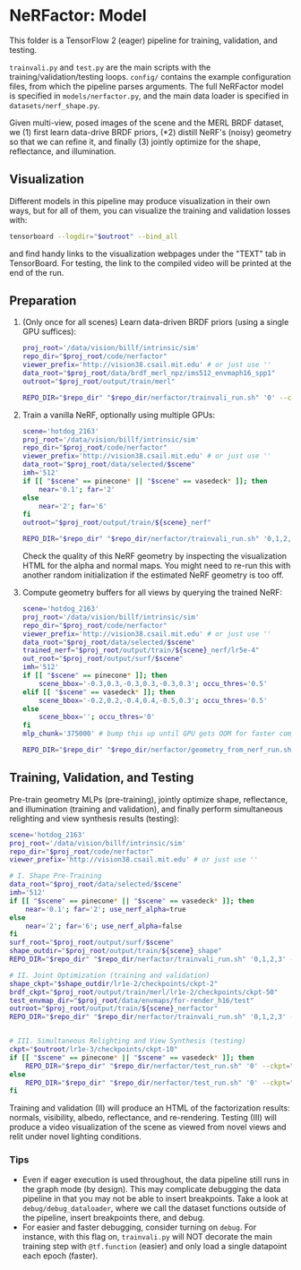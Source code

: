 # NeRFactor: Model

This folder is a TensorFlow 2 (eager) pipeline for training, validation, and
testing.

`trainvali.py` and `test.py` are the main scripts with the
training/validation/testing loops. `config/` contains the example configuration
files, from which the pipeline parses arguments. The full NeRFactor model is
specified in `models/nerfactor.py`, and the main data loader is specified in
`datasets/nerf_shape.py`.

Given multi-view, posed images of the scene and the MERL BRDF dataset, we (1)
first learn data-drive BRDF priors, (*2) distill NeRF's (noisy) geometry so
that we can refine it, and finally (3) jointly optimize for the shape,
reflectance, and illumination.


## Visualization

Different models in this pipeline may produce visualization in their own ways,
but for all of them, you can visualize the training and validation losses with:
```bash
tensorboard --logdir="$outroot" --bind_all
```
and find handy links to the visualization webpages under the "TEXT" tab
in TensorBoard. For testing, the link to the compiled video will be printed at
the end of the run.


## Preparation

1. (Only once for all scenes) Learn data-driven BRDF priors (using a single
   GPU suffices):
    ```bash
    proj_root='/data/vision/billf/intrinsic/sim'
    repo_dir="$proj_root/code/nerfactor"
    viewer_prefix='http://vision38.csail.mit.edu' # or just use ''
    data_root="$proj_root/data/brdf_merl_npz/ims512_envmaph16_spp1"
    outroot="$proj_root/output/train/merl"

    REPO_DIR="$repo_dir" "$repo_dir/nerfactor/trainvali_run.sh" '0' --config='brdf.ini' --config_override="data_root=$data_root,outroot=$outroot,viewer_prefix=$viewer_prefix"
    ```

1. Train a vanilla NeRF, optionally using multiple GPUs:
    ```bash
    scene='hotdog_2163'
    proj_root='/data/vision/billf/intrinsic/sim'
    repo_dir="$proj_root/code/nerfactor"
    viewer_prefix='http://vision38.csail.mit.edu' # or just use ''
    data_root="$proj_root/data/selected/$scene"
    imh='512'
    if [[ "$scene" == pinecone* || "$scene" == vasedeck* ]]; then
        near='0.1'; far='2'
    else
        near='2'; far='6'
    fi
    outroot="$proj_root/output/train/${scene}_nerf"

    REPO_DIR="$repo_dir" "$repo_dir/nerfactor/trainvali_run.sh" '0,1,2,3' --config='nerf.ini' --config_override="data_root=$data_root,imh=$imh,near=$near,far=$far,outroot=$outroot,viewer_prefix=$viewer_prefix"
    ```
   Check the quality of this NeRF geometry by inspecting the visualization HTML
   for the alpha and normal maps. You might need to re-run this with another
   random initialization if the estimated NeRF geometry is too off.

1. Compute geometry buffers for all views by querying the trained NeRF:
    ```bash
    scene='hotdog_2163'
    proj_root='/data/vision/billf/intrinsic/sim'
    repo_dir="$proj_root/code/nerfactor"
    viewer_prefix='http://vision38.csail.mit.edu' # or just use ''
    data_root="$proj_root/data/selected/$scene"
    trained_nerf="$proj_root/output/train/${scene}_nerf/lr5e-4"
    out_root="$proj_root/output/surf/$scene"
    imh='512'
    if [[ "$scene" == pinecone* ]]; then
        scene_bbox='-0.3,0.3,-0.3,0.3,-0.3,0.3'; occu_thres='0.5'
    elif [[ "$scene" == vasedeck* ]]; then
        scene_bbox='-0.2,0.2,-0.4,0.4,-0.5,0.3'; occu_thres='0.5'
    else
        scene_bbox=''; occu_thres='0'
    fi
    mlp_chunk='375000' # bump this up until GPU gets OOM for faster computation

    REPO_DIR="$repo_dir" "$repo_dir/nerfactor/geometry_from_nerf_run.sh" '0' --data_root="$data_root" --trained_nerf="$trained_nerf" --out_root="$out_root" --imh="$imh" --scene_bbox="$scene_bbox" --occu_thres="$occu_thres" --mlp_chunk="$mlp_chunk"
    ```


## Training, Validation, and Testing

Pre-train geometry MLPs (pre-training), jointly optimize shape, reflectance,
and illumination (training and validation), and finally perform simultaneous
relighting and view synthesis results (testing):
```bash
scene='hotdog_2163'
proj_root='/data/vision/billf/intrinsic/sim'
repo_dir="$proj_root/code/nerfactor"
viewer_prefix='http://vision38.csail.mit.edu' # or just use ''

# I. Shape Pre-Training
data_root="$proj_root/data/selected/$scene"
imh='512'
if [[ "$scene" == pinecone* || "$scene" == vasedeck* ]]; then
    near='0.1'; far='2'; use_nerf_alpha=true
else
    near='2'; far='6'; use_nerf_alpha=false
fi
surf_root="$proj_root/output/surf/$scene"
shape_outdir="$proj_root/output/train/${scene}_shape"
REPO_DIR="$repo_dir" "$repo_dir/nerfactor/trainvali_run.sh" '0,1,2,3' --config='shape.ini' --config_override="data_root=$data_root,imh=$imh,near=$near,far=$far,use_nerf_alpha=$use_nerf_alpha,data_nerf_root=$surf_root,outroot=$shape_outdir,viewer_prefix=$viewer_prefix"

# II. Joint Optimization (training and validation)
shape_ckpt="$shape_outdir/lr1e-2/checkpoints/ckpt-2"
brdf_ckpt="$proj_root/output/train/merl/lr1e-2/checkpoints/ckpt-50"
test_envmap_dir="$proj_root/data/envmaps/for-render_h16/test"
outroot="$proj_root/output/train/${scene}_nerfactor"
REPO_DIR="$repo_dir" "$repo_dir/nerfactor/trainvali_run.sh" '0,1,2,3' --config='nerfactor.ini' --config_override="data_root=$data_root,imh=$imh,near=$near,far=$far,use_nerf_alpha=$use_nerf_alpha,data_nerf_root=$surf_root,shape_model_ckpt=$shape_ckpt,brdf_model_ckpt=$brdf_ckpt,test_envmap_dir=$test_envmap_dir,outroot=$outroot,viewer_prefix=$viewer_prefix"


# III. Simultaneous Relighting and View Synthesis (testing)
ckpt="$outroot/lr1e-3/checkpoints/ckpt-10"
if [[ "$scene" == pinecone* || "$scene" == vasedeck* ]]; then
    REPO_DIR="$repo_dir" "$repo_dir/nerfactor/test_run.sh" '0' --ckpt="$ckpt"
else
    REPO_DIR="$repo_dir" "$repo_dir/nerfactor/test_run.sh" '0' --ckpt="$ckpt" --color_correct_albedo
fi
```

Training and validation (II) will produce an HTML of the factorization results:
normals, visibility, albedo, reflectance, and re-rendering. Testing (III) will
produce a video visualization of the scene as viewed from novel views and relit
under novel lighting conditions.

### Tips

* Even if eager execution is used throughout, the data pipeline still runs in
  the graph mode (by design). This may complicate debugging the data pipeline
  in that you may not be able to insert breakpoints. Take a look at
  `debug/debug_dataloader`, where we call the dataset functions outside of
  the pipeline, insert breakpoints there, and debug.
* For easier and faster debugging, consider turning on `debug`. For instance,
  with this flag on, `trainvali.py` will NOT decorate the main training step
  with `@tf.function` (easier) and only load a single datapoint each epoch
  (faster).

